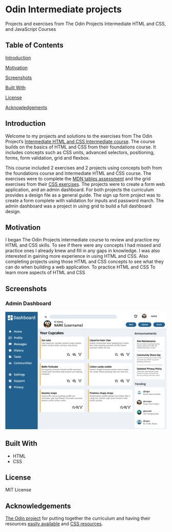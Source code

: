 # Odin Intermediate projects
Projects and exercises from The Odin Projects Intermediate HTML and CSS, and JavaScript Courses

## Table of Contents
[Introduction](#Introduction)

[Motivation](#motivation)

[Screenshots](#Screenshots)

[Built With](#built-with)

[License](#license)

[Acknowledgements](#acknowledgements)

## Introduction
Welcome to my projects and solutions to the exercises from The Odin Project’s [Intermediate HTML and CSS Intermediate course](https://www.theodinproject.com/paths/full-stack-javascript/courses/intermediate-html-and-css). The course builds on the basics of HTML and CSS from their foundations course. It includes concepts such as CSS units, advanced selectors, positioning, forms, form validation, grid and flexbox.

This course included 2 exercises and 2 projects using concepts both from the foundations course and Intermediate HTML and CSS course. The exercises were to complete the [MDN tables assessment](https://developer.mozilla.org/en-US/docs/Learn/HTML/Tables/Structuring_planet_data) and the grid exercises from their [CSS exercises](https://github.com/TheOdinProject/css-exercises). The projects were to create a form web application, and an admin dashboard. For both projects the curriculum provides a design file as a general guide. The sign up form project was to create a form complete with validation for inputs and password march. The admin dashboard was a project in using grid to build a full dashboard design. 

## Motivation
I began The Odin Projects intermediate course to review and practice my HTML and CSS skills. To see if there were any concepts I had missed and practice ones I already knew and fill in any gaps in knowledge. I was also interested in gaining more experience in using HTML and CSS. Also completing projects using those HTML and CSS concepts to see what they can do when building a web application.
To practice HTML and CSS
To learn more aspects of HTML and CSS

## Screenshots

### Admin Dashboard
![My Image](admin_dashboard/image.png)

## Built With
- HTML
- CSS

## License
MIT License

## Acknowledgements
[The Odin project](https://www.theodinproject.com/) for putting together the curriculum and having their resources [easily available](https://github.com/TheOdinProject) and [CSS resources](https://github.com/TheOdinProject/css-exercises).
